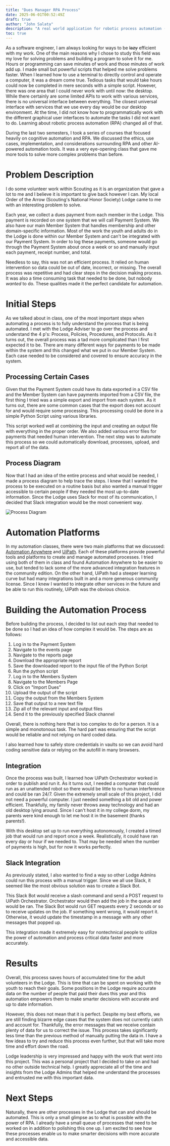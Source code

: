 ```yaml
---
title: "Dues Manager RPA Process"
date: 2025-06-01T00:52:49Z
draft: true
author: "John Salata"
description: "A real world application for robotic process automation (RPA) and integration"
toc: true
---
```


As a software engineer, I am always looking for ways to be ~~lazy~~ efficient with my work. One of the main reasons why I chose to study this field was my love for solving problems and building a program to solve it for me. Hours or programming can save minutes of work and those minutes of work add up. I made small but powerful scripts that helped me solve problems faster. When I learned how to use a terminal to directly control and operate a computer, it was a dream come true. Tedious tasks that would take hours could now be completed in mere seconds with a simple script. However, there was one area that I could never work with until now: the desktop.  While there certainly are some limited APIs to work with various services, there is no universal interface between everything. The closest universal interface with services that we use every day would be our desktop environment. At the time, I did not know how to programmatically work with the different graphical user interfaces to automate the tasks I did not want to do. Learning about robotic process automation (RPA) changed all of that.

During the last two semesters, I took a series of courses that focused heavily on cognitive automation and RPA. We discussed the ethics, use cases, implementation, and considerations surrounding RPA and other AI-powered automation tools. It was a very eye-opening class that gave me more tools to solve more complex problems than before.

# Problem Description

I do some volunteer work within Scouting as it is an organization that gave a lot to me and I believe it is important to give back however I can. My local Order of the Arrow (Scouting's National Honor Society) Lodge came to me with an interesting problem to solve.

Each year, we collect a dues payment from each member in the Lodge. This payment is recorded on one system that we will call Payment System. We also have our main Member System that handles membership and other domain-specific information. Most of the work the youth and adults do in the Lodge is done within our Member System and can't be integrated with our Payment System. In order to log these payments, someone would go through the Payment System about once a week or so and manually input each payment, receipt number, and total.

Needless to say, this was not an efficient process. It relied on human intervention so data could be out of date, incorrect, or missing. The overall process was repetitive and had clear steps in the decision making process. It was also a time consuming task that needed to be done, but nobody _wanted_ to do. These qualities made it the perfect candidate for automation.

# Initial Steps

As we talked about in class, one of the most important steps when automating a process is to fully understand the process that is being automated. I met with the Lodge Adviser to go over the process and understand the 4 p's: Process, Policies, Procedures, and Protocols. As it turns out, the overall process was a tad more complicated than I first expected it to be. There are many different ways for payments to be made within the system and this changed what we put in our Member System. Each case needed to be considered and covered to ensure accuracy in the system.

## Processing Certain Cases

Given that the Payment System could have its data exported in a CSV file and the Member System can have payments imported from a CSV file, the first thing I tried was a simple export and import from each system. As it turns out, there are some common cases that the export does not account for and would require some processing. This processing could be done in a simple Python Script using various libraries.

This script worked well at combining the input and creating an output file with everything in the proper order. We also added various error files for payments that needed human intervention. The next step was to automate this process so we could automatically download, processes, upload, and report all of the data.

## Process Diagram

Now that I had an idea of the entire process and what would be needed, I made a process diagram to help trace the steps. I knew that I wanted the process to be executed on a routine basis but also wanted a manual trigger accessible to certain people if they needed the most up-to-date information. Since the Lodge uses Slack for most of its communication, I decided that Slack integration would be the most convenient way.

![Process Diagram](https://mermaid.ink/img/pako:eNp1Ul2PmzAQ_CuWn1opiQjkk4c-HKRqpItihbtKB8mDa-8FK2AjY65JQ_57DSQnUalISLvMzA479hUzxQH7-D1Tv1lKtUEv4V4i-5AADYffUB2xFHiVAUcvtDzV6Il0-JMySZRRdmqqQ8v9hEhC6CUHaVB0KQ3kHVyvzoWyDiE1FBmFguhnjcjbF3IxqZIoYloU5uvd_a2TEK0YlKV131amqEyNnjfJBvJfoB-z-4KV1krXaLW7thX6QSXPQN861mrXscKqyASjBmoUkoQ_uiFoPWLlx6HP3ogyp6bJAQWqtP8QRAmzxX_oa_lBM8HROqztmwj-Dy8kLS8mSSwK9F1kcAeC6A507Trstc-bto1eky4KtIMmzrs2eu2R486jPaD7MQUplRKyQ29avc4LrQqb5lo28a52_V22JrWYKMsK6m1yBAlasHYfc35Yby0zJniAc9A5Fdxep2uD7LEV57DHvi051ac93sub5dHKqOgiGfaNrmCAq4Lb8ENBj5rm2H-nWWm_AhdG6U13P9trOsAFlbFS-UNoW-xf8Rn7njeaTybLqess5hPXcSYDfMG-6y1G7nzhzsfj6XS2nM1ntwH-0w5wRkvH88aOO3bGzszxGoVW1TH99D_qZpXOSIPkoANVSYP9iTu7_QWiZP6s?type=png)

# Automation Platforms

In my automation classes, there were two main platforms that we discussed: [Automation Anywhere](https://www.automationanywhere.com/) and [UiPath](https://www.uipath.com/). Each of these platforms provide powerful tools and platforms to create and manage automated processes. I tried using both of them in class and found Automation Anywhere to be easier to use, but tended to lack some of the more advanced integration features in the community edition. On the other hand, UiPath had a steeper learning curve but had many integrations built in and a more generous community license. Since I knew I wanted to integrate other services in the future and be able to run this routinely, UiPath was the obvious choice.

# Building the Automation Process

Before building the process, I decided to list out each step that needed to be done so I had an idea of how complex it would be. The steps are as follows:

1) Log in to the Payment System
2) Navigate to the events page
3) Navigate to the reports page
4) Download the appropriate report
5) Save the downloaded report to the input file of the Python Script
6) Run the python script
7) Log in to the Members System
8) Navigate to the Members Page
9) Click on "Import Dues"
10) Upload the output of the script
11) Copy the output from the Members System
12) Save that output to a new text file
13) Zip all of the relevant input and output files
14) Send it to the previously specified Slack channel

Overall, there is nothing here that is too complex to do for a person. It is a simple and monotonous task. The hard part was ensuring that the script would be reliable and not relying on hard coded data.

I also learned how to safely store credentials in vaults so we can avoid hard coding sensitive data or relying on the autofill in many browsers.

## Integration

Once the process was built, I learned how UiPath Orchestrator worked in order to publish and run it. As it turns out, I needed a computer that could run as an unattended robot so there would be little to no human interference and could be ran 24/7. Given the extremely small scale of this project, I did not need a powerful computer. I just needed something a bit old and power efficient. Thankfully, my family never throws away technology and had an old desktop lying around. Since I can't host it in my college dorm, my parents were kind enough to let me host it in the basement (thanks parents!).

With this desktop set up to run everything autonomously, I created a timed job that would run and report once a week. Realistically, it could have ran every day or hour if we needed to. That may be needed when the number of payments is high, but for now it works perfectly.

## Slack Integration

As previously stated, I also wanted to find a way so other Lodge Admins could run this process with a manual trigger. Since we all use Slack, it seemed like the most obvious solution was to create a Slack Bot.

This Slack Bot would receive a slash command and send a POST request to UiPath Orchestrator. Orchestrator would then add the job in the queue and would be ran. The Slack Bot would run GET requests every 2 seconds or so to receive updates on the job. If something went wrong, it would report it. Otherwise, it would update the timestamp in a message with any other messages that popped up.

This integration made it extremely easy for nontechnical people to utilize the power of automation and process critical data faster and more accurately.

# Results

Overall, this process saves hours of accumulated time for the adult volunteers in the Lodge. This is time that can be spent on working with the youth to reach their goals. Some positions in the Lodge require accurate data on the number of people that paid their dues this year and this automation empowers them to make smarter decisions with accurate and up to date information.

However, this does not mean that it is perfect. Despite my best efforts, we are still finding bizarre edge cases that the system does not currently catch and account for. Thankfully, the error messages that we receive contain plenty of data for us to correct the issue. This process takes significantly less time than the previous method of manually putting the data in. I have a few ideas to try and reduce this process even further, but that will take more time and effort down the road.

Lodge leadership is very impressed and happy with the work that went into this project. This was a personal project that I decided to take on and had no other outside technical help. I greatly appreciate all of the time and insights from the Lodge Admins that helped me understand the processes and entrusted me with this important data.

# Next Steps

Naturally, there are other processes in the Lodge that can and should be automated. This is only a small glimpse as to what is possible with the power of RPA. I already have a small queue of processes that need to be worked on in addition to polishing this one up. I am excited to see how these processes enable us to make smarter decisions with more accurate and accessible data.
